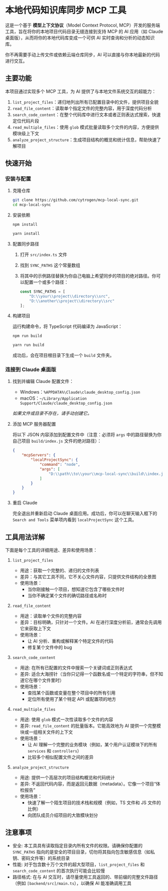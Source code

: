 # 本地代码知识库同步 MCP 工具

这是一个基于 **模型上下文协议**（Model Context Protocol, MCP）开发的服务端工具，旨在将你的本地项目代码目录无缝连接到支持 MCP 的 AI 应用（如 Claude 桌面版），从而将你的本地代码库变成一个可供 AI 实时查询和分析的动态知识库。

你不再需要手动上传文件或依赖云端仓库同步，AI 可以直接与你本地最新的代码进行交互。

## 主要功能

本项目通过实现多个 MCP 工具，为 AI 提供了与本地文件系统交互的超能力：

1. `list_project_files`：递归地列出所有已配置目录中的文件，提供项目全貌
2. `read_file_content`：读取单个指定文件的完整内容，用于深度代码分析
3. `search_code_content`：在整个代码库中进行文本或者正则表达式搜索，快速定位代码片段
4. `read_multiple_files`：使用 `glob` 模式批量读取多个文件的内容，方便提供模块级上下文
5. `analyze_project_structure`：生成项目结构的概览和统计信息，帮助快速了解项目

## 快速开始

### 安装与配置

1. 克隆仓库

    ```bash
    git clone https://github.com/cytrogen/mcp-local-sync.git
    cd mcp-local-sync
    ```

2. 安装依赖

    ```bash
    npm install
   
    yarn install
    ```
   
3. 配置同步路径

   1. 打开 `src/index.ts` 文件
   2. 找到 `SYNC_PATHS` 这个常量数组
   3. 将其中的示例路径替换为你自己电脑上希望同步的项目的绝对路径。你可以配置一个或多个路径：

       ```ts src/index.ts
       const SYNC_PATHS = [
           "D:\\your\\project\\directory\\src",
           "D:\\another\\project\\directory\\src"
       ];
       ```
4. 构建项目

    运行构建命令，将 TypeScript 代码编译为 JavaScript：
    
    ```bash
    npm run build
    
    yarn run build
    ```
   
    成功后，会在项目根目录下生成一个 `build` 文件夹。

### 连接到 Claude 桌面版

1. 找到并编辑 Claude 配置文件：

   - Windows：`%APPDATA%\Claude\claude_desktop_config.json`
   - macOS：`~/Library/Application Support/Claude/claude_desktop_config.json`

    _如果文件或目录不存在，请手动创建它。_

2. 添加 MCP 服务器配置

    将以下 JSON 内容添加到配置文件中（注意：必须将 `args` 中的路径替换为你自己项目 `build/index.js` 文件的绝对路径）：
    
    ```json
    {
        "mcpServers": {
            "localProjectSync": {
                "command": "node",
                "args": [
                    "D:\\path\\to\\your\\mcp-local-sync\\build\\index.js"
                ]
            }
        }
    }
    ```
   
3. 重启 Claude

   完全退出并重新启动 Claude 桌面应用。成功后，你可以在聊天输入框下的 `Search and Tools` 菜单项内看到 `localProjectSync` 这个工具。

## 工具用法详解

下面是每个工具的详细用途、差异和使用场景：

1. `list_project_files`

   - 用途：获取一个完整的、递归的文件列表
   - 差异：与其它工具不同，它不关心文件内容，只提供文件结构的全景图
   - 使用场景：
     - 当你刚接触一个项目，想知道它包含了哪些文件时
     - 当你不确定某个文件的确切路径或名称时

2. `read_file_content`

   - 用途：读取单个文件的完整内容
   - 差异：目标明确，只针对一个文件。AI 在进行深度分析前，通常会先调用它来获取上下文
   - 使用场景：
     - 让 AI 分析、重构或解释某个特定文件的代码
     - 修复某个文件中的 bug

3. `search_code_content`

   - 用途: 在所有已配置的文件中搜索一个关键词或正则表达式
   - 差异: 适合大海捞针（当你只记得一个函数名或一个特定的字符串，但不知道它在哪个文件里时）
   - 使用场景：
     - 查找某个函数或变量在整个项目中的所有引用
     - 定位所有使用了某个特定 API 或配置项的地方

4. `read_multiple_files`

   - 用途: 使用 `glob` 模式一次性读取多个文件的内容
   - 差异: `read_file_content` 的批量版本。它能高效地为 AI 提供一个完整模块或一组相关文件的上下文
   - 使用场景：
     - 让 AI 理解一个完整的业务模块（例如，某个用户认证模块下的所有 `services` 和 `controllers`）
     - 比较多个相似配置文件之间的差异

5. `analyze_project_structure`

   - 用途: 提供一个高层次的项目结构概览和代码统计
   - 差异: 不返回代码内容，而是返回元数据（metadata）。它像一个项目“体检报告”
   - 使用场景：
     - 快速了解一个陌生项目的技术栈和规模（例如，TS 文件和 JS 文件的比例）
     - 向团队成员介绍项目的大致模块划分

## 注意事项

- 安全: 本工具具有读取指定目录内所有文件的权限。请确保你配置的 `SYNC_PATHS` 指向的是安全的项目目录，切勿将其指向包含敏感信息（如私钥、密码文件等）的系统目录
- 性能: 对于包含数十万个文件的超大型项目，`list_project_files` 和 `search_code_content` 的首次执行可能会比较慢
- 路径格式: 在与 AI 交互时，请尽量使用工具返回的、带前缀的完整文件路径（例如 `[backend/src]/main.ts`），以确保 AI 能准确调用工具
